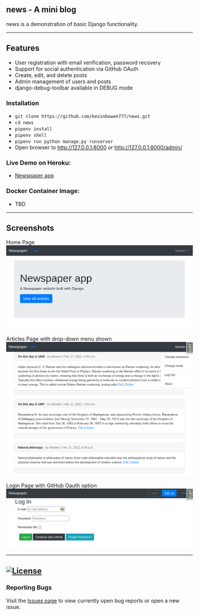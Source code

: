 ## news - A mini blog

news is a demonstration of basic Django functionality.


---
## Features
 - User registration with email verification, password recovery
 - Support for social authentication via GitHub OAuth
 - Create, edit, and delete posts
 - Admin management of users and posts
 - django-debug-toolbar available in DEBUG mode

### Installation
 - `git clone https://github.com/kevinbowen777/news.git`
 - `cd news`
 - `pipenv install`
 - `pipenv shell`
 - `pipenv run python manage.py runserver`
 - Open browser to http://127.0.0.1:8000 or http://127.0.0.1:8000/admin/

### Live Demo on Heroku:
 - [Newspaper app](https://limitless-crag-45588.herokuapp.com/)
### Docker Container Image:

 - TBD
---
## Screenshots
Home Page
![Homepage](https://github.com/kevinbowen777/news/blob/master/images/news_home-page.png)

Articles Page with drop-down menu shown
![Articles](https://github.com/kevinbowen777/news/blob/master/images/news_articles.png)

Login Page with GitHub Oauth option
![Login](https://github.com/kevinbowen777/news/blob/master/images/news_login.png)

---
[![License](https://img.shields.io/badge/license-MIT-green)](https://github.com/kevinbowen777/news/blob/master/LICENSE)
---
### Reporting Bugs

   Visit the [Issues page](https://github.com/kevinbowen777/news/issues)
      to view currently open bug reports or open a new issue.
